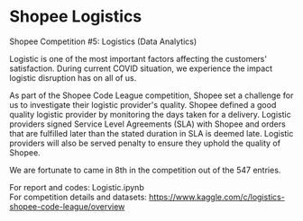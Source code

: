 # Shopee Logistics
 Shopee Competition #5: Logistics (Data Analytics) 

Logistic is one of the most important factors affecting the customers' satisfaction. During current COVID situation, we experience the impact logistic disruption has on all of us.

As part of the Shopee Code League competition, Shopee set a challenge for us to investigate their logistic provider's quality.
Shopee defined a good quality logistic provider by monitoring the days taken for a delivery. Logistic providers signed Service Level Agreements (SLA) with Shopee and orders that are fulfilled later than the stated duration in SLA is deemed late. Logistic providers will also be served penalty to ensure they uphold the quality of Shopee.

We are fortunate to came in 8th in the competition out of the 547 entries.

For report and codes: Logistic.ipynb\
For competition details and datasets: https://www.kaggle.com/c/logistics-shopee-code-league/overview
